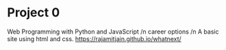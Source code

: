 # Project 0

Web Programming with Python and JavaScript /n
career options /n
A basic site using html and css.
https://rajamitjain.github.io/whatnext/
